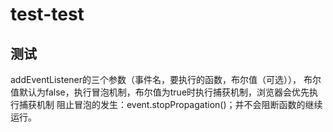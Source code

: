 # test-test
## 测试
addEventListener的三个参数（事件名，要执行的函数，布尔值（可选）），
布尔值默认为false，执行冒泡机制，布尔值为true时执行捕获机制，浏览器会优先执行捕获机制
阻止冒泡的发生：event.stopPropagation()；并不会阻断函数的继续运行。
